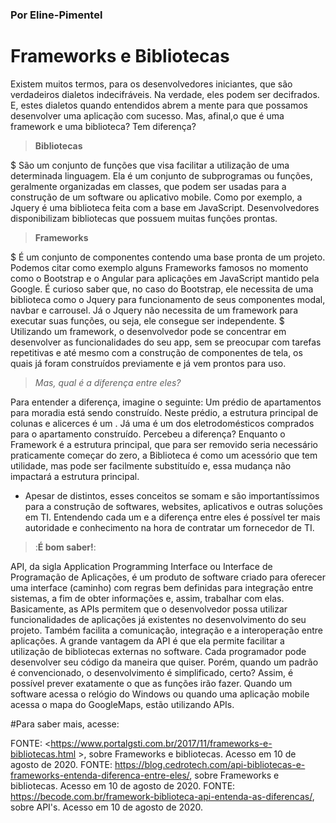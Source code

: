 ### Por Eline-Pimentel

# Frameworks e Bibliotecas

Existem muitos termos, para os desenvolvedores iniciantes, que são verdadeiros dialetos indecifráveis. Na verdade, eles podem ser decifrados. E, estes dialetos quando entendidos abrem a mente para que possamos desenvolver uma aplicação com sucesso. Mas, afinal,o que é uma framework e uma biblioteca? Tem diferença?


> **Bibliotecas**

$ São um conjunto de funções que visa facilitar a utilização de uma determinada linguagem. Ela é um conjunto de subprogramas ou funções, geralmente organizadas em classes, que podem ser usadas para a construção de um software ou aplicativo mobile. Como por exemplo, a Jquery é uma biblioteca feita com a base em JavaScript. Desenvolvedores disponibilizam bibliotecas que possuem muitas funções prontas. 

> **Frameworks**

$ É um conjunto de componentes contendo uma base pronta de um projeto. Podemos citar como exemplo alguns Frameworks famosos no momento como o Bootstrap e o Angular para aplicações em JavaScript mantido pela Google. É curioso saber que, no caso do Bootstrap, ele necessita de uma biblioteca como o Jquery para funcionamento de seus componentes modal, navbar e carrousel. Já o Jquery não necessita de um framework para executar suas funções, ou seja, ele consegue ser independente.
$ Utilizando um framework, o desenvolvedor pode se concentrar em desenvolver as funcionalidades do seu app, sem se preocupar com tarefas repetitivas e até mesmo com a construção de componentes de tela, os quais já foram construídos previamente e já vem prontos para uso.

> *Mas, qual é a diferença entre eles?*

Para entender a diferença, imagine o seguinte: Um prédio de apartamentos para moradia está sendo construído. Neste prédio, a estrutura principal de colunas e alicerces é um <Framework>. Já uma <Biblioteca> é um dos eletrodomésticos comprados para o apartamento construído. Percebeu a diferença? Enquanto o Framework é a estrutura principal, que para ser removido seria necessário praticamente começar do zero, a Biblioteca é como um acessório que tem utilidade, mas pode ser facilmente substituído e, essa mudança não impactará a estrutura principal.

- Apesar de distintos, esses conceitos se somam e são importantíssimos para a construção de softwares, websites, aplicativos e outras soluções em TI. Entendendo cada um e a diferença entre eles é possível ter mais autoridade e conhecimento na hora de contratar um fornecedor de TI.

> :**É bom saber!**: 

API, da sigla Application Programming Interface ou Interface de Programação de Aplicações, é um produto de software criado para oferecer uma interface (caminho) com regras bem definidas para integração entre sistemas, a fim de obter informações e, assim, trabalhar com elas. Basicamente, as APIs permitem que o desenvolvedor possa utilizar funcionalidades de aplicações já existentes no desenvolvimento do seu projeto. Também facilita a comunicação, integração e a interoperação entre aplicações. A grande vantagem da API é que ela permite facilitar a utilização de bibliotecas externas no software. Cada programador pode desenvolver seu código da maneira que quiser. Porém, quando um padrão é convencionado, o desenvolvimento é simplificado, certo? Assim, é possível prever exatamente o que as funções irão fazer. Quando um software acessa o relógio do Windows ou quando uma aplicação mobile acessa o mapa do GoogleMaps, estão utilizando APIs.



#Para saber mais, acesse:

 FONTE: <https://www.portalgsti.com.br/2017/11/frameworks-e-bibliotecas.html >, sobre Frameworks e bibliotecas. Acesso em 10 de agosto de 2020.
 FONTE: <https://blog.cedrotech.com/api-bibliotecas-e-frameworks-entenda-diferenca-entre-eles/>, sobre Frameworks e bibliotecas. Acesso em 10 de agosto de 2020.
 FONTE: <https://becode.com.br/framework-biblioteca-api-entenda-as-diferencas/>, sobre API's. Acesso em 10 de agosto de 2020.